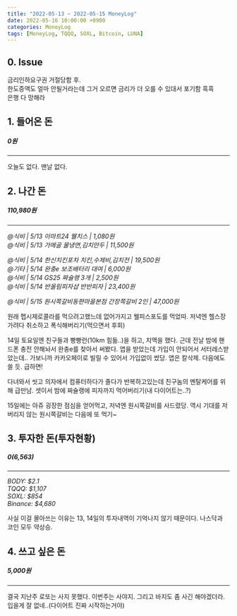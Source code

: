 ```yaml
---
title: "2022-05-13 ~ 2022-05-15 MoneyLog"
date: 2022-05-16 10:00:00 +0900
categories: MoneyLog
tags: [MoneyLog, TQQQ, SOXL, Bitcoin, LUNA]
---
```


## 0. Issue

금리인하요구권 거절당함 후.<br>
한도증액도 얼마 안될거라는데 그거 오르면 금리가 더 오를 수 있대서 포기함 흑흑<br>
은행 다 망해라<br>

## 1. 들어온 돈
##### 0원
---
오늘도 없다. 맨날 없다.

## 2. 나간 돈
##### 110,980원
---
*@식비 | 5/13 이마트24 웰치스 | 1,080원*<br>
*@식비 | 5/13 가메골 물냉면,김치만두 | 11,500원*<br>

*@식비 | 5/14 한신치킨포차 치킨,수제비,김치전 | 19,500원*<br>
*@기타 | 5/14 완충e 보조배터리 대여 | 6,000원*<br>
*@식비 | 5/14 GS25 짜슐랭 3개 | 2,500원*<br>
*@식비 | 5/14 반올림피자샵 반반피자 | 23,400원*<br>

*@식비 | 5/15 원시쪽갈비동편마을본점 간장쪽갈비 2인 | 47,000원*<br>

원래 펩시제로콜라를 먹으려고했느데 없어가지고 웰피스포도를 먹었따.
저녁엔 헬스장가려다 취소하고 폭식해버리기(먹으면서 후회)<br>

14일 토요일엔 친구들과 빵빵런(10km 힘듦..)을 하고, 치맥을 했다.
근데 전날 밤에 핸드폰 충전 안해놔서 완충e를 찾아서 써봤다.
앱을 받았는데 가입이 안되어서 서터레스받았는데.. 가보니까 카카오페이로 빌릴 수 있어서 가입없이 썼당. 앱은 칼삭제. 다음에도 쓸 듯. 급하면!<br>

다녀와서 씻고 의자에서 컴퓨터하다가 졸다가 반복하고있는데 친구놈의 멘탈케어를 위해 급만남.
셋이서 밤에 짜슐랭에 피자까지 먹어버리기(내 다이어트는..?)<br>

15일에는 아쥬 굉장한 점심을 얻어먹고, 저녁엔 원시쪽갈비를 사드렸당. 역시 기대를 저버리지 않는 원시쪽갈비는 다음에 또 먹기~<br>

## 3. 투자한 돈(투자현황)
##### $0 ($6,563)
---
*BODY: $2.1*<br>
*TQQQ: $1,107*<br>
*SOXL: $854*<br>
*Binance: $4,680*<br>

사실 이걸 몰아쓰는 이유는 13, 14일의 투자내역이 기억나지 않기 때문이다.
나스닥과 코인 모두 약상승.
<br>

## 4. 쓰고 싶은 돈
##### 5,000원
---
결국 지난주 로또는 사지 못했다. 이번주는 사야지.
그리고 바지도 좀 사긴 해야겠더라. 입을게 잘 없네..(다이어트 진짜 시작하는거야)
<br>
